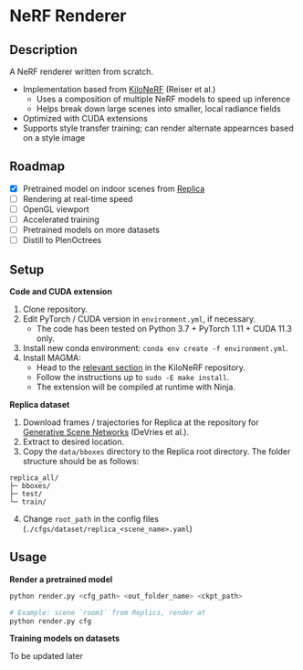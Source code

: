 # NeRF Renderer



## Description

A NeRF renderer written from scratch.
- Implementation based from [KiloNeRF](https://github.com/creiser/kilonerf) (Reiser et al.)
  - Uses a composition of multiple NeRF models to speed up inference
  - Helps break down large scenes into smaller, local radiance fields
- Optimized with CUDA extensions
- Supports style transfer training; can render alternate appearnces based on a style image

## Roadmap

- [x] Pretrained model on indoor scenes from [Replica](https://github.com/facebookresearch/Replica-Dataset)
- [ ] Rendering at real-time speed
- [ ] OpenGL viewport
- [ ] Accelerated training
- [ ] Pretrained models on more datasets
- [ ] Distill to PlenOctrees

## Setup

**Code and CUDA extension**

1. Clone repository.
2. Edit PyTorch / CUDA version in `environment.yml`, if necessary.
   - The code has been tested on Python 3.7 + PyTorch 1.11 + CUDA 11.3 only.
3. Install new conda environment: `conda env create -f environment.yml`.
4. Install MAGMA:
   - Head to the [relevant section](https://github.com/creiser/kilonerf#option-b-build-cuda-extension-yourself) in the KiloNeRF repository.
   - Follow the instructions up to `sudo -E make install`.
   - The extension will be compiled at runtime with Ninja.

**Replica dataset**

1. Download frames / trajectories for Replica at the repository for [Generative Scene Networks](https://github.com/apple/ml-gsn#datasets) (DeVries et al.).
2. Extract to desired location.
3. Copy the `data/bboxes` directory to the Replica root directory. The folder structure should be as follows:

```
replica_all/
├─ bboxes/
├─ test/
└─ train/
```

4. Change `root_path` in the config files (`./cfgs/dataset/replica_<scene_name>.yaml`)

## Usage

**Render a pretrained model**

```bash
python render.py <cfg_path> <out_folder_name> <ckpt_path>

# Example: scene `room1` from Replics, render at 
python render.py cfg
```

**Training models on datasets**

To be updated later
